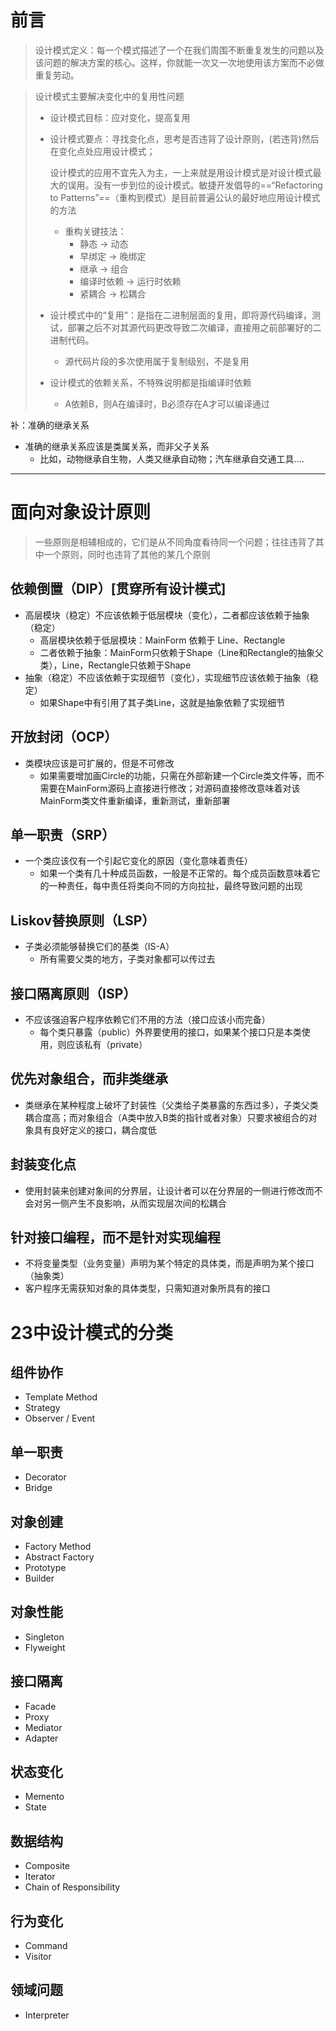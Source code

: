 # 前言

> 设计模式定义：每一个模式描述了一个在我们周围不断重复发生的问题以及该问题的解决方案的核心。这样，你就能一次又一次地使用该方案而不必做重复劳动。

>  设计模式主要解决变化中的复用性问题
>
>  - 设计模式目标：应对变化，提高复用
>
>  - 设计模式要点：寻找变化点，思考是否违背了设计原则，(若违背)然后在变化点处应用设计模式；
>
>    设计模式的应用不宜先入为主，一上来就是用设计模式是对设计模式最大的误用。没有一步到位的设计模式。敏捷开发倡导的==“Refactoring to Patterns”==（重构到模式）是目前普遍公认的最好地应用设计模式的方法
>
>    - 重构关键技法：
>      - 静态 -> 动态
>      - 早绑定 -> 晚绑定
>      - 继承 -> 组合
>      - 编译时依赖 -> 运行时依赖
>      - 紧耦合 -> 松耦合
>    
>  - 设计模式中的“复用”：是指在二进制层面的复用，即将源代码编译，测试，部署之后不对其源代码更改导致二次编译，直接用之前部署好的二进制代码。
>
>    - 源代码片段的多次使用属于复制级别，不是复用
>    
>  - 设计模式的依赖关系，不特殊说明都是指编译时依赖
>
>    - A依赖B，则A在编译时，B必须存在A才可以编译通过
>
>  

补：准确的继承关系

- 准确的继承关系应该是类属关系，而非父子关系
  - 比如，动物继承自生物，人类又继承自动物；汽车继承自交通工具....

---

# 面向对象设计原则

> 一些原则是相辅相成的，它们是从不同角度看待同一个问题；往往违背了其中一个原则，同时也违背了其他的某几个原则

## 依赖倒置（DIP）[贯穿所有设计模式]

- 高层模块（稳定）不应该依赖于低层模块（变化），二者都应该依赖于抽象（稳定）
  - 高层模块依赖于低层模块：MainForm 依赖于 Line、Rectangle
  - 二者依赖于抽象：MainForm只依赖于Shape（Line和Rectangle的抽象父类），Line，Rectangle只依赖于Shape
- 抽象（稳定）不应该依赖于实现细节（变化），实现细节应该依赖于抽象（稳定）
  - 如果Shape中有引用了其子类Line，这就是抽象依赖了实现细节



## 开放封闭（OCP）

- 类模块应该是可扩展的，但是不可修改
  - 如果需要增加画Circle的功能，只需在外部新建一个Circle类文件等，而不需要在MainForm源码上直接进行修改；对源码直接修改意味着对该MainForm类文件重新编译，重新测试，重新部署



## 单一职责（SRP）

- 一个类应该仅有一个引起它变化的原因（变化意味着责任）
  - 如果一个类有几十种成员函数，一般是不正常的。每个成员函数意味着它的一种责任，每中责任将类向不同的方向拉扯，最终导致问题的出现



## Liskov替换原则（LSP）

- 子类必须能够替换它们的基类（IS-A）
  - 所有需要父类的地方，子类对象都可以传过去



## 接口隔离原则（ISP）

- 不应该强迫客户程序依赖它们不用的方法（接口应该小而完备）
  - 每个类只暴露（public）外界要使用的接口，如果某个接口只是本类使用，则应该私有（private）



## 优先对象组合，而非类继承

- 类继承在某种程度上破坏了封装性（父类给子类暴露的东西过多），子类父类耦合度高；而对象组合（A类中放入B类的指针或者对象）只要求被组合的对象具有良好定义的接口，耦合度低



## 封装变化点

- 使用封装来创建对象间的分界层，让设计者可以在分界层的一侧进行修改而不会对另一侧产生不良影响，从而实现层次间的松耦合



## 针对接口编程，而不是针对实现编程

- 不将变量类型（业务变量）声明为某个特定的具体类，而是声明为某个接口（抽象类）
- 客户程序无需获知对象的具体类型，只需知道对象所具有的接口



# 23中设计模式的分类

## 组件协作

- Template Method
- Strategy
- Observer / Event



## 单一职责

- Decorator
- Bridge



## 对象创建

- Factory Method
- Abstract Factory
- Prototype
- Builder



## 对象性能

- Singleton
- Flyweight



## 接口隔离

- Facade
- Proxy
- Mediator
- Adapter



## 状态变化

- Memento
- State



## 数据结构

- Composite
- Iterator
- Chain of  Responsibility



## 行为变化

- Command
- Visitor



## 领域问题

- Interpreter



































































































